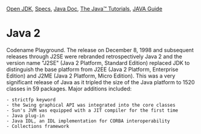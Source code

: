 [Open JDK](https://openjdk.java.net/),
[Specs](https://docs.oracle.com/javase/specs/), 
[Java Doc](https://docs.oracle.com/en/java/index.html),
[The Java™ Tutorials](https://docs.oracle.com/javase/tutorial/),
[JAVA Guide](http://sahet.net/htm/java.html) 
 

# Java 2
Codename Playground. The release on December 8, 1998 and subsequent releases through J2SE were rebranded retrospectively Java 2 and the version name "J2SE" (Java 2 Platform, Standard Edition) replaced JDK to distinguish the base platform from J2EE (Java 2 Platform, Enterprise Edition) and J2ME (Java 2 Platform, Micro Edition). This was a very significant release of Java as it tripled the size of the Java platform to 1520 classes in 59 packages. Major additions included:
````
- strictfp keyword
- the Swing graphical API was integrated into the core classes
- Sun's JVM was equipped with a JIT compiler for the first time
- Java plug-in
- Java IDL, an IDL implementation for CORBA interoperability
- Collections framework
